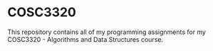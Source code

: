 # COSC3320
This repository contains all of my programming assignments for my COSC3320 - Algorithms and Data Structures course.

